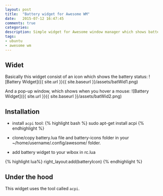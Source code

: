 ```yaml
---
layout: post
title:  "Battery widget for Awesome WM"
date:   2015-07-12 16:47:45
comments: true
categories:
description: Simple widget for Awesome window manager which shows battery status.   
tags: 
- ubuntu
- awesome wm
---
```


## Widet

Basically this widget consist of an icon which shows the battery status: ![Battery Widget]({{ site.url }}{{ site.baseurl }}/assets/batWid1.png)

And a pop-up window, which shows when you hover a mouse: ![Battery Widget]({{ site.url }}{{ site.baseurl }}/assets/batWid2.png)

## Installation

- install `acpi` tool:
{% highlight bash %}
sudo apt-get install acpi
{% endhighlight %}

- clone/copy battery.lua file and battery-icons folder in your ~/home/username/.config/awesome/ folder.
- add battery widget to your wibox in rc.lua

{% highlight lua%}
right_layout:add(batteryIcon)
{% endhighlight %}

## Under the hood

This widget uses the tool called `acpi`. 